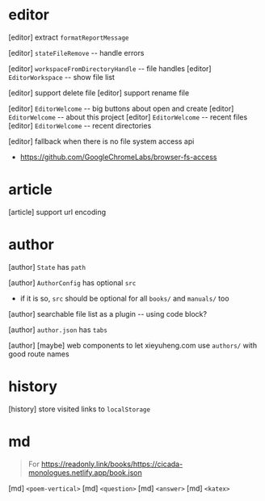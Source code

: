 # editor

[editor] extract `formatReportMessage`

[editor] `stateFileRemove` -- handle errors

[editor] `workspaceFromDirectoryHandle` -- file handles
[editor] `EditorWorkspace` -- show file list

[editor] support delete file
[editor] support rename file

[editor] `EditorWelcome` -- big buttons about open and create
[editor] `EditorWelcome` -- about this project
[editor] `EditorWelcome` -- recent files
[editor] `EditorWelcome` -- recent directories

[editor] fallback when there is no file system access api

- https://github.com/GoogleChromeLabs/browser-fs-access

# article

[article] support url encoding

# author

[author] `State` has `path`

[author] `AuthorConfig` has optional `src`

- if it is so, `src` should be optional for all `books/` and `manuals/` too

[author] searchable file list as a plugin -- using code block?

[author] `author.json` has `tabs`

[author] [maybe] web components to let xieyuheng.com use `authors/` with good route names

# history

[history] store visited links to `localStorage`

# md

> For https://readonly.link/books/https://cicada-monologues.netlify.app/book.json

[md] `<poem-vertical>`
[md] `<question>`
[md] `<answer>`
[md] `<katex>`
